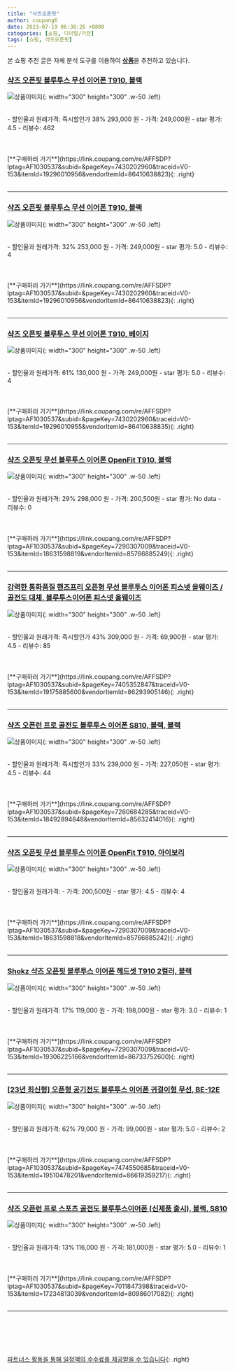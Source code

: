 ```yaml
---
title: "샥즈오픈핏"
author: coupang6
date: 2023-07-19 06:38:26 +0800
categories: [쇼핑, 디이털/가전]
tags: [쇼핑, 샥즈오픈핏]
---
```


본 쇼핑 추천 글은 자체 분석 도구를 이용하여 [**상품**](https://link.coupang.com/a/bao1ui)을 추천하고 있습니다.

### [샥즈 오픈핏 블루투스 무선 이어폰 T910, 블랙](https://link.coupang.com/re/AFFSDP?lptag=AF1030537&subid=&pageKey=7430202960&traceid=V0-153&itemId=19296010956&vendorItemId=86410638823)

![상품이미지](https://thumbnail7.coupangcdn.com/thumbnails/remote/230x230ex/image/vendor_inventory/a8e6/e21d5b050e15c93537dfb420b1d423da1f9dd91fbef4e472b7a4e9bfcbeb.jpg){: width="300" height="300" .w-50 .left}


<br>
- 할인율과 원래가격: 즉시할인가 38%  293,000   원
- 가격: 249,000원
- star 평가: 4.5
- 리뷰수: 462
<br>
<br>
<br>
<br>
[**구매하러 가기**](https://link.coupang.com/re/AFFSDP?lptag=AF1030537&subid=&pageKey=7430202960&traceid=V0-153&itemId=19296010956&vendorItemId=86410638823){: .right}
<br>
<br>

---

### [샥즈 오픈핏 블루투스 무선 이어폰 T910, 블랙](https://link.coupang.com/re/AFFSDP?lptag=AF1030537&subid=&pageKey=7430202960&traceid=V0-153&itemId=19296010956&vendorItemId=86410638823)

![상품이미지](https://thumbnail7.coupangcdn.com/thumbnails/remote/230x230ex/image/vendor_inventory/a8e6/e21d5b050e15c93537dfb420b1d423da1f9dd91fbef4e472b7a4e9bfcbeb.jpg){: width="300" height="300" .w-50 .left}


<br>
- 할인율과 원래가격: 32%  253,000   원
- 가격: 249,000원
- star 평가: 5.0
- 리뷰수: 4
<br>
<br>
<br>
<br>
[**구매하러 가기**](https://link.coupang.com/re/AFFSDP?lptag=AF1030537&subid=&pageKey=7430202960&traceid=V0-153&itemId=19296010956&vendorItemId=86410638823){: .right}
<br>
<br>

---

### [샥즈 오픈핏 블루투스 무선 이어폰 T910, 베이지](https://link.coupang.com/re/AFFSDP?lptag=AF1030537&subid=&pageKey=7430202960&traceid=V0-153&itemId=19296010955&vendorItemId=86410638835)

![상품이미지](https://thumbnail9.coupangcdn.com/thumbnails/remote/230x230ex/image/vendor_inventory/fe06/d5d6ec9e69e3803af3750c795602e8aeeb5ad7f34a0e4eefe05ca04f6279.jpg){: width="300" height="300" .w-50 .left}


<br>
- 할인율과 원래가격: 61%  130,000   원
- 가격: 249,000원
- star 평가: 5.0
- 리뷰수: 4
<br>
<br>
<br>
<br>
[**구매하러 가기**](https://link.coupang.com/re/AFFSDP?lptag=AF1030537&subid=&pageKey=7430202960&traceid=V0-153&itemId=19296010955&vendorItemId=86410638835){: .right}
<br>
<br>

---

### [샥즈 오픈핏 무선 블루투스 이어폰 OpenFit T910, 블랙](https://link.coupang.com/re/AFFSDP?lptag=AF1030537&subid=&pageKey=7290307009&traceid=V0-153&itemId=18631598819&vendorItemId=85766885249)

![상품이미지](https://thumbnail10.coupangcdn.com/thumbnails/remote/230x230ex/image/vendor_inventory/31e1/62a997f1b0ddc0dcf10677cf2d906245e68f128287049b87d0311cbad71b.jpg){: width="300" height="300" .w-50 .left}


<br>
- 할인율과 원래가격: 29%  298,000   원
- 가격: 200,500원
- star 평가: No data
- 리뷰수: 0
<br>
<br>
<br>
<br>
[**구매하러 가기**](https://link.coupang.com/re/AFFSDP?lptag=AF1030537&subid=&pageKey=7290307009&traceid=V0-153&itemId=18631598819&vendorItemId=85766885249){: .right}
<br>
<br>

---

### [강력한 통화품질 핸즈프리 오픈형 무선 블루투스 이어폰 피스넷 올웨이즈 / 골전도 대체, 블루투스이어폰 피스넷 올웨이즈](https://link.coupang.com/re/AFFSDP?lptag=AF1030537&subid=&pageKey=7405352847&traceid=V0-153&itemId=19175885600&vendorItemId=86293905146)

![상품이미지](https://thumbnail8.coupangcdn.com/thumbnails/remote/230x230ex/image/vendor_inventory/2bd4/09560ed1cd8c8c4771e1dcdd8f9f2418a6b98049208acef374e33d6512e7.jpg){: width="300" height="300" .w-50 .left}


<br>
- 할인율과 원래가격: 즉시할인가 43%  309,000   원
- 가격: 69,900원
- star 평가: 4.5
- 리뷰수: 85
<br>
<br>
<br>
<br>
[**구매하러 가기**](https://link.coupang.com/re/AFFSDP?lptag=AF1030537&subid=&pageKey=7405352847&traceid=V0-153&itemId=19175885600&vendorItemId=86293905146){: .right}
<br>
<br>

---

### [샥즈 오픈런 프로 골전도 블루투스 이어폰 S810, 블랙, 블랙](https://link.coupang.com/re/AFFSDP?lptag=AF1030537&subid=&pageKey=7260684285&traceid=V0-153&itemId=18492894848&vendorItemId=85632414016)

![상품이미지](https://thumbnail8.coupangcdn.com/thumbnails/remote/230x230ex/image/vendor_inventory/fa50/8f527cfca7c9370cfde5d595cca6f355b410da6788d40bbbd293de0187ca.jpg){: width="300" height="300" .w-50 .left}


<br>
- 할인율과 원래가격: 즉시할인가 33%  239,000   원
- 가격: 227,050원
- star 평가: 4.5
- 리뷰수: 44
<br>
<br>
<br>
<br>
[**구매하러 가기**](https://link.coupang.com/re/AFFSDP?lptag=AF1030537&subid=&pageKey=7260684285&traceid=V0-153&itemId=18492894848&vendorItemId=85632414016){: .right}
<br>
<br>

---

### [샥즈 오픈핏 무선 블루투스 이어폰 OpenFit T910, 아이보리](https://link.coupang.com/re/AFFSDP?lptag=AF1030537&subid=&pageKey=7290307009&traceid=V0-153&itemId=18631598818&vendorItemId=85766885242)

![상품이미지](https://thumbnail7.coupangcdn.com/thumbnails/remote/230x230ex/image/vendor_inventory/e080/7b9f96e3c368372ede4125083a4e828a706b9a345ceb1c4f22f00707b42b.jpg){: width="300" height="300" .w-50 .left}


<br>
- 할인율과 원래가격: 
- 가격: 200,500원
- star 평가: 4.5
- 리뷰수: 4
<br>
<br>
<br>
<br>
[**구매하러 가기**](https://link.coupang.com/re/AFFSDP?lptag=AF1030537&subid=&pageKey=7290307009&traceid=V0-153&itemId=18631598818&vendorItemId=85766885242){: .right}
<br>
<br>

---

### [Shokz 샥즈 오픈핏 블루투스 이어폰 헤드셋 T910 2컬러, 블랙](https://link.coupang.com/re/AFFSDP?lptag=AF1030537&subid=&pageKey=7290307009&traceid=V0-153&itemId=19306225166&vendorItemId=86733752600)

![상품이미지](https://thumbnail8.coupangcdn.com/thumbnails/remote/230x230ex/image/vendor_inventory/7a96/f42b7569dd27459315668e179d39a3fb8f481c95ad03c847f83468dace79.jpg){: width="300" height="300" .w-50 .left}


<br>
- 할인율과 원래가격: 17%  119,000   원
- 가격: 198,000원
- star 평가: 3.0
- 리뷰수: 1
<br>
<br>
<br>
<br>
[**구매하러 가기**](https://link.coupang.com/re/AFFSDP?lptag=AF1030537&subid=&pageKey=7290307009&traceid=V0-153&itemId=19306225166&vendorItemId=86733752600){: .right}
<br>
<br>

---

### [[23년 최신형] 오픈형 공기전도 블루투스 이어폰 귀걸이형 무선, BE-12E](https://link.coupang.com/re/AFFSDP?lptag=AF1030537&subid=&pageKey=7474550685&traceid=V0-153&itemId=19510478201&vendorItemId=86619359217)

![상품이미지](https://thumbnail9.coupangcdn.com/thumbnails/remote/230x230ex/image/vendor_inventory/beee/112d891bb22145ee48a8e3ddce0631694581c462d9b48170443990d0335e.jpg){: width="300" height="300" .w-50 .left}


<br>
- 할인율과 원래가격: 62%  79,000   원
- 가격: 99,000원
- star 평가: 5.0
- 리뷰수: 2
<br>
<br>
<br>
<br>
[**구매하러 가기**](https://link.coupang.com/re/AFFSDP?lptag=AF1030537&subid=&pageKey=7474550685&traceid=V0-153&itemId=19510478201&vendorItemId=86619359217){: .right}
<br>
<br>

---

### [샥즈 오픈런 프로 스포츠 골전도 블루투스이어폰 (신제품 출시), 블랙, S810](https://link.coupang.com/re/AFFSDP?lptag=AF1030537&subid=&pageKey=7011847398&traceid=V0-153&itemId=17234813039&vendorItemId=80986017082)

![상품이미지](https://thumbnail9.coupangcdn.com/thumbnails/remote/230x230ex/image/vendor_inventory/c0b8/f061cd9bcbe8080a619778e5e911c64bda6005a2ee48bd79ee4ea06b93dd.JPG){: width="300" height="300" .w-50 .left}


<br>
- 할인율과 원래가격: 13%  116,000   원
- 가격: 181,000원
- star 평가: 5.0
- 리뷰수: 1
<br>
<br>
<br>
<br>
[**구매하러 가기**](https://link.coupang.com/re/AFFSDP?lptag=AF1030537&subid=&pageKey=7011847398&traceid=V0-153&itemId=17234813039&vendorItemId=80986017082){: .right}
<br>
<br>

---
<br><br><br><br><br> [파트너스 활동을 통해 일정액의 수수료를 제공받을 수 있습니다](https://link.coupang.com/a/bao1ui){: .right}